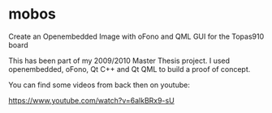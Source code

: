 # mobos
Create an Openembedded Image with oFono and QML GUI for the Topas910 board

This has been part of my 2009/2010 Master Thesis project. I used openembedded, oFono, Qt C++ and Qt QML to build a proof of concept.

You can find some videos from back then on youtube:

https://www.youtube.com/watch?v=6alkBRx9-sU

